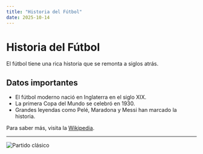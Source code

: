 ```yaml
---
title: "Historia del Fútbol"
date: 2025-10-14
---
```


# Historia del Fútbol

El fútbol tiene una rica historia que se remonta a siglos atrás.

## Datos importantes

- El fútbol moderno nació en Inglaterra en el siglo XIX.
- La primera Copa del Mundo se celebró en 1930.
- Grandes leyendas como Pelé, Maradona y Messi han marcado la historia.

Para saber más, visita la [Wikipedia](https://es.wikipedia.org/wiki/F%C3%BAtbol).

---

![Partido clásico](https://images.unsplash.com/photo-1521412644187-c49fa049e84d?auto=format&fit=crop&w=800&q=80)
